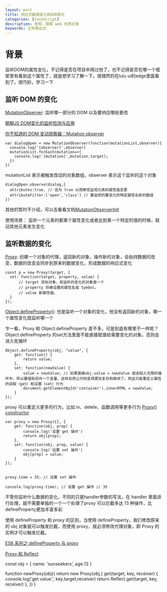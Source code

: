 ```yaml
---
layout: post
title: 响应式数据变化和DOM变化
categories: [JavaScript]
description: 发现，探索 web 优质文章
keywords: 正则表达式
---
```

# 背景
监听DOM的属性变化，不记得是否在项目中用过他了，也不记得是否在哪一个框架里有看到这个属性了，就是想学习了解一下。很偶然的在lulu ui的edge里面看到了，很巧妙。学习一下

## 监听 DOM 的变化 
[MutationObserver](https://developer.mozilla.org/en-US/docs/Web/API/MutationObserver): 监听哪一部分的 DOM 以及要响应哪些更改

[聊聊JS DOM变化的监听检测与应用](https://www.zhangxinxu.com/wordpress/2019/08/js-dom-mutation-observer/)

[你不知道的 DOM 变动观察器：Mutation observer](https://mp.weixin.qq.com/s/_ovaLe4-THWwfEU3-ZCBfQ)

```
var dialogOpen = new MutationObserver(function(mutationList,observer){
  console.log('[observer]',observer)
  mutationList.forEach(mutation=>{
    console.log('[mutation]',mutation.target);
  })
})
```

mutationList 表示被触发改动的对象数组，observer 表示这个监听的这个对象

```
dialogOpen.observe(dialog,{
  attributes:true, // 设为 true 以观察受监视元素的属性值变更
  attributeFilter:['open','class'] // 要监视的要变化的特定属性名称的数组
})
```
 
其他的暂时不介绍，可以去看看文档[MutationObserverInit](https://developer.mozilla.org/zh-CN/docs/Web/API/MutationObserverInit)


使用场景： 监听一个元素的都某个属性变化或者达到某一个特定的值的时候，联动其他元素发生变化

## 监听数据的变化
[Proxy](https://developer.mozilla.org/en-US/docs/Web/JavaScript/Reference/Global_Objects/Proxy): 创建一个对象的代理，返回新的对象，操作新的对象，会劫持数据的改变，数据的改变会同步到原来的数据变化，形成数据的响应式变化

```
const p = new Proxy(target, {
  set: function(target, property, value) {
      // target 目标对象，和监听的变化的对象是一个
      // property 将被设置的属性名或 Symbol。
      // value 新属性值。
  }
});
```

[Object.defineProperty()](https://developer.mozilla.org/zh-CN/docs/Web/JavaScript/Reference/Global_Objects/Object/defineProperty): 也是监听一个对象的变化，他没有返回新的对象，哪一个属性变化就监听哪一个

 乍一看，Proxy 和 Object.defineProperty 差不多，可是到底有哪里不一样呢？
Object.defineProperty 的set方法里面不能直接赋值给需要变化的对象，否则会进入死循环

```
Object.defineProperty(obj, "value", {
    get: function() {
        return value;
    },
    set: function(newValue) {
        value = newValue; // 如果直接obj.value = newValue 就会陷入无限的循环中，所以要借助另外一个变量，这样反而让代码变得更加复杂和麻烦了。而且只能重定义属性的读取（get）和设置（set）行为
        document.getElementById('container').innerHTML = newValue;
    }
});
```

proxy 可以重定义更多的行为，比如 in、delete、函数调用等更多行为 [Proxy() constructor](https://developer.mozilla.org/en-US/docs/Web/JavaScript/Reference/Global_Objects/Proxy/Proxy)

```
var proxy = new Proxy({}, {
    get: function(obj, prop) {
        console.log('设置 get 操作')
        return obj[prop];
    },
    set: function(obj, prop, value) {
        console.log('设置 set 操作')
        obj[prop] = value;
    }
});


proxy.time = 35; // 设置 set 操作

console.log(proxy.time); // 设置 get 操作 // 35

```
不管你监听什么数据的变化，不同的只是handler参数的写法，在 handler 里面进行处理，就不需要单独的一个一个处理了proxy 可以拦截多达 13 种操作，比defineProperty更加丰富多彩

使用 defineProperty 和 proxy 的区别，当使用 defineProperty，我们修改原来的 obj 对象就可以触发拦截，而使用 proxy，就必须修改代理对象，即 Proxy 的实例才可以触发拦截。

[ES6 系列之 defineProperty 与 proxy](https://juejin.cn/post/6844903710410162183)

[Proxy 和 Reflect](https://juejin.cn/post/6844904090116292616)


const obj = {
  name: 'sunseekers',
  age:12
}

function newProxy(obj){
  return new Proxy(obj,{
    get(target, key, receiver) {
    console.log('get value:', key,target,receiver)
    return Reflect.get(target, key, receiver)
  },
  })
}